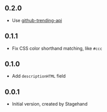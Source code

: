 ## 0.2.0

- Use [github-trending-api](https://github.com/huchenme/github-trending-api)

## 0.1.1

- Fix CSS color shorthand matching, like `#ccc`

## 0.1.0

- Add `descriptionHTML` field

## 0.0.1

- Initial version, created by Stagehand
